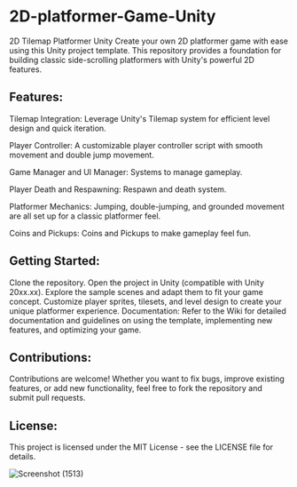 # 2D-platformer-Game-Unity
2D Tilemap Platformer Unity
Create your own 2D platformer game with ease using this Unity project template. This repository provides a foundation for building classic side-scrolling platformers with Unity's powerful 2D features.

## Features:
Tilemap Integration: Leverage Unity's Tilemap system for efficient level design and quick iteration.

Player Controller: A customizable player controller script with smooth movement and double jump movement.

Game Manager and UI Manager: Systems to manage gameplay.

Player Death and Respawning: Respawn and death system.

Platformer Mechanics: Jumping, double-jumping, and grounded movement are all set up for a classic platformer feel.

Coins and Pickups: Coins and Pickups to make gameplay feel fun.

## Getting Started:
Clone the repository.
Open the project in Unity (compatible with Unity 20xx.xx).
Explore the sample scenes and adapt them to fit your game concept.
Customize player sprites, tilesets, and level design to create your unique platformer experience.
Documentation:
Refer to the Wiki for detailed documentation and guidelines on using the template, implementing new features, and optimizing your game.

## Contributions:
Contributions are welcome! Whether you want to fix bugs, improve existing features, or add new functionality, feel free to fork the repository and submit pull requests.

## License:
This project is licensed under the MIT License - see the LICENSE file for details.

![Screenshot (1513)](https://github.com/striderzz/2D-platformer/assets/72110940/86828c36-c457-438c-a09d-abff34692e71)
